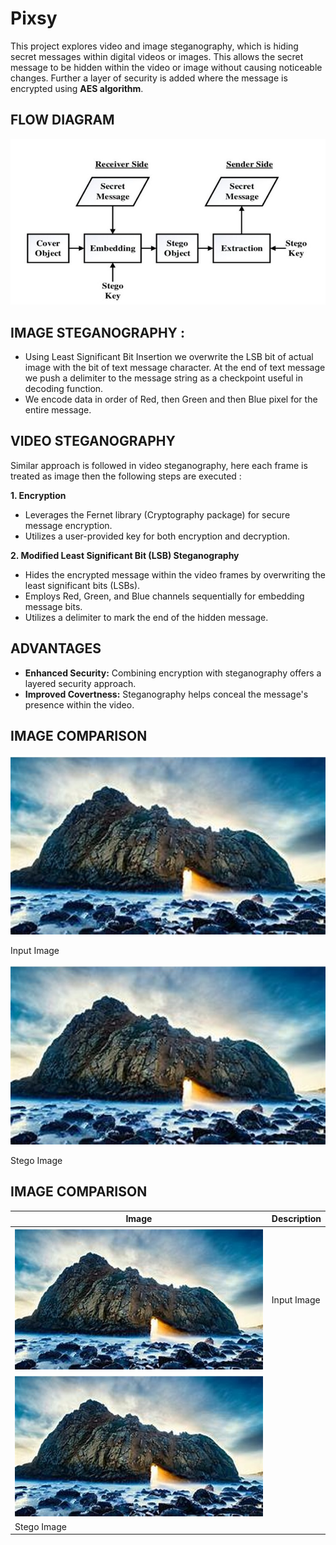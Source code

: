 
# **Pixsy**

This project explores video and image steganography, which is hiding secret messages within digital videos or images. This allows the secret message to be hidden within the video or image without causing noticeable changes. Further a layer of security is added where the message is encrypted using **AES algorithm**.



## **FLOW DIAGRAM**

![[App Screenshot](stego flow chart.jpg)](https://github.com/farvath/Pixsy/blob/main/stego%20flow%20chart.jpg)


## **IMAGE STEGANOGRAPHY :**


* Using Least Significant Bit Insertion we overwrite the LSB bit of actual image with the bit of text message character. At the end of text message we push a delimiter to the message string as a checkpoint useful in decoding function.
* We encode data in order of Red, then Green and then Blue pixel for the entire message.
##  **VIDEO STEGANOGRAPHY**


Similar approach is followed in video steganography, here each frame is treated as image then the following steps are executed :


**1. Encryption**

* Leverages the Fernet library (Cryptography package) for secure message encryption.
* Utilizes a user-provided key for both encryption and decryption.

**2. Modified Least Significant Bit (LSB) Steganography**

* Hides the encrypted message within the video frames by overwriting the least significant bits (LSBs).
* Employs Red, Green, and Blue channels sequentially for embedding message bits.
* Utilizes a delimiter to mark the end of the hidden message.



## **ADVANTAGES**


* **Enhanced Security:** Combining encryption with steganography offers a layered security approach.
* **Improved Covertness:** Steganography helps conceal the message's presence within the video.
  
## **IMAGE COMPARISON**
![[App Screenshot](https://via.placeholder.com/468x300?text=App+Screenshot+Here)](https://github.com/farvath/Pixsy/blob/main/inp_img.jpg)

Input Image 

![[App Screenshot](https://via.placeholder.com/468x300?text=App+Screenshot+Here)](https://github.com/farvath/Pixsy/blob/main/out_img.jpg)

Stego Image


## **IMAGE COMPARISON**

| Image | Description |
|---|---|
| ![[App Screenshot](https://via.placeholder.com/468x300?text=App+Screenshot+Here)](https://github.com/farvath/Pixsy/blob/main/inp_img.jpg) | Input Image |
| ![[App Screenshot](https://via.placeholder.com/468x300?text=App+Screenshot+Here)](https://github.com/farvath/Pixsy/blob/main/out_img.jpg)
| Stego Image |


